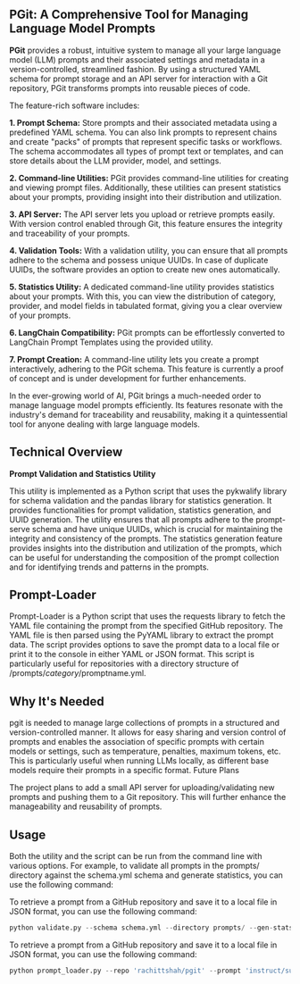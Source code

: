 ## PGit: A Comprehensive Tool for Managing Language Model Prompts

**PGit** provides a robust, intuitive system to manage all your large language model (LLM) prompts and their associated settings and metadata in a version-controlled, streamlined fashion. By using a structured YAML schema for prompt storage and an API server for interaction with a Git repository, PGit transforms prompts into reusable pieces of code.

The feature-rich software includes:

**1. Prompt Schema:** Store prompts and their associated metadata using a predefined YAML schema. You can also link prompts to represent chains and create "packs" of prompts that represent specific tasks or workflows. The schema accommodates all types of prompt text or templates, and can store details about the LLM provider, model, and settings.

**2. Command-line Utilities:** PGit provides command-line utilities for creating and viewing prompt files. Additionally, these utilities can present statistics about your prompts, providing insight into their distribution and utilization.

**3. API Server:** The API server lets you upload or retrieve prompts easily. With version control enabled through Git, this feature ensures the integrity and traceability of your prompts.

**4. Validation Tools:** With a validation utility, you can ensure that all prompts adhere to the schema and possess unique UUIDs. In case of duplicate UUIDs, the software provides an option to create new ones automatically.

**5. Statistics Utility:** A dedicated command-line utility provides statistics about your prompts. With this, you can view the distribution of category, provider, and model fields in tabulated format, giving you a clear overview of your prompts.

**6. LangChain Compatibility:** PGit prompts can be effortlessly converted to LangChain Prompt Templates using the provided utility.

**7. Prompt Creation:** A command-line utility lets you create a prompt interactively, adhering to the PGit schema. This feature is currently a proof of concept and is under development for further enhancements.

In the ever-growing world of AI, PGit brings a much-needed order to manage language model prompts efficiently. Its features resonate with the industry's demand for traceability and reusability, making it a quintessential tool for anyone dealing with large language models.


## Technical Overview

**Prompt Validation and Statistics Utility**

This utility is implemented as a Python script that uses the pykwalify library for schema validation and the pandas library for statistics generation. It provides functionalities for prompt validation, statistics generation, and UUID generation. The utility ensures that all prompts adhere to the prompt-serve schema and have unique UUIDs, which is crucial for maintaining the integrity and consistency of the prompts. The statistics generation feature provides insights into the distribution and utilization of the prompts, which can be useful for understanding the composition of the prompt collection and for identifying trends and patterns in the prompts.

## Prompt-Loader

Prompt-Loader is a Python script that uses the requests library to fetch the YAML file containing the prompt from the specified GitHub repository. The YAML file is then parsed using the PyYAML library to extract the prompt data. The script provides options to save the prompt data to a local file or print it to the console in either YAML or JSON format. This script is particularly useful for repositories with a directory structure of /prompts/$category/$promptname.yml.

## Why It's Needed

pgit is needed to manage large collections of prompts in a structured and version-controlled manner. It allows for easy sharing and version control of prompts and enables the association of specific prompts with certain models or settings, such as temperature, penalties, maximum tokens, etc. This is particularly useful when running LLMs locally, as different base models require their prompts in a specific format.
Future Plans

The project plans to add a small API server for uploading/validating new prompts and pushing them to a Git repository. This will further enhance the manageability and reusability of prompts.

## Usage

Both the utility and the script can be run from the command line with various options. For example, to validate all prompts in the prompts/ directory against the schema.yml schema and generate statistics, you can use the following command:

To retrieve a prompt from a GitHub repository and save it to a local file in JSON format, you can use the following command:

```python
python validate.py --schema schema.yml --directory prompts/ --gen-stats
```

To retrieve a prompt from a GitHub repository and save it to a local file in JSON format, you can use the following command:

```python
python prompt_loader.py --repo 'rachittshah/pgit' --prompt 'instruct/summarize' --save 'localfile.json' --json
```